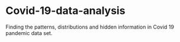 # Covid-19-data-analysis
Finding the patterns, distributions and hidden information in Covid 19 pandemic data set. 
